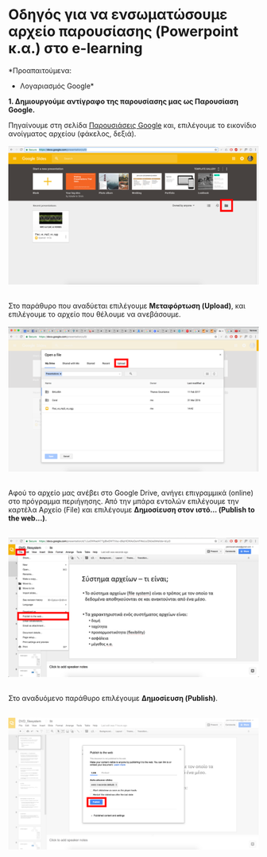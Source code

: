 # Οδηγός για να ενσωματώσουμε αρχείο παρουσίασης (Powerpoint κ.α.) στο e-learning
*Προαπαιτούμενα:
- Λογαριασμός Google*

**1. Δημιουργούμε αντίγραφο της παρουσίασης μας ως Παρουσίαση Google.** </p>

Πηγαίνουμε στη σελίδα [Παρουσιάσεις Google](https://docs.google.com/presentation/u/0/) και, επιλέγουμε το εικονίδιο ανοίγματος αρχείου (φάκελος, δεξιά). <br><br>
![1](https://github.com/vannes1312/tutorial/blob/master/1.png) <br><br>

Στο παράθυρο που αναδύεται επιλέγουμε **Μεταφόρτωση (Upload)**, και επιλέγουμε το αρχείο που θέλουμε να ανεβάσουμε.
<br><br>
![2](https://github.com/vannes1312/tutorial/blob/master/2.png) <br><br>

Αφού το αρχείο μας ανέβει στο Google Drive, ανήγει επιγραμμικά (online) στο πρόγραμμα περιήγησης. Από την μπάρα εντολών επιλέγουμε την καρτέλα Αρχείο (File) και επιλέγουμε **Δημοσίευση στον ιστό... (Publish to the web...)**. <br><br>

![3](https://github.com/vannes1312/tutorial/blob/master/3.png) <br><br>

Στο αναδυόμενο παράθυρο επιλέγουμε **Δημοσίευση (Publish)**. <br><br> 

![4](https://github.com/vannes1312/tutorial/blob/master/4.png) <br><br>
